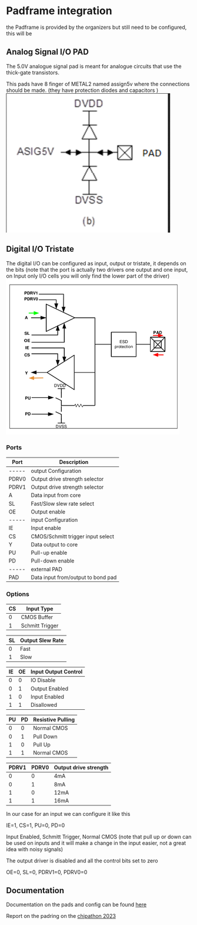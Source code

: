 # Padframe integration

the Padframe is provided by the organizers but still need to be configured, this will be 

## Analog Signal I/O PAD

The 5.0V analogue signal pad is meant for analogue circuits that use the thick-gate transistors.

This pads have 8 finger of METAL2 named assign5v where the connections should be made. (they have protection diodes and capacitors )
![analog I/O](an_io.png)
## Digital I/O Tristate
The digital I/O can be configured as input, output or tristate, it depends on the bits (note that the port is actually two drivers one output and one input, on Input only I/O cells you will only find the lower part of the driver)
![digital I/O](tri_io.png)
### Ports
| Port  | Description                         |
|-------|-------------------------------------|
| ----- | output Configuration                |
| PDRV0 | Output drive strength selector      |
| PDRV1 | Output drive strength selector      |
| A     | Data input from core                |
| SL    | Fast/Slow slew rate select          |
| OE    | Output enable                       |
| ----- | input Configuration                 |
| IE    | Input enable                        |
| CS    | CMOS/Schmitt trigger input select   |
| Y     | Data output to core                 |
| PU    | Pull-up enable                      |
| PD    | Pull-down enable                    |
| ----- | external PAD                        |
| PAD   | Data input from/output to bond pad  |

### Options

| CS | Input Type      |
|----|-----------------|
| 0  | CMOS Buffer     |
| 1  | Schmitt Trigger |

| SL | Output Slew Rate |
|----|------------------|
| 0  | Fast             |
| 1  | Slow             |

| IE | OE | Input Output Control     |
| -- | -- | ------------------------ |
| 0  | 0  | IO Disable               |
| 0  | 1  | Output Enabled           |
| 1  | 0  | Input Enabled            |
| 1  | 1  | Disallowed               |

| PU | PD | Resistive Pulling |
|----|----|-------------------|
| 0  | 0  | Normal CMOS       |
| 0  | 1  | Pull Down         |
| 1  | 0  | Pull Up           |
| 1  | 1  | Normal CMOS       |

| PDRV1 | PDRV0 | Output drive strength |
|-------|-------|-----------------------|
| 0     | 0     | 4mA                   |
| 0     | 1     | 8mA                   |
| 1     | 0     | 12mA                  |
| 1     | 1     | 16mA                  |


In our case for an input we can configure it like this 

IE=1, CS=1, PU=0, PD=0

Input Enabled, Schmitt Trigger, Normal CMOS (note that pull up or down can be used on inputs and it will make a change in the input easier, not a great idea with noisy signals)

The output driver is disabled and all the control bits set to zero

OE=0, SL=0, PDRV1=0, PDRV0=0
## Documentation

Documentation on the pads and config can be found [here](https://gf180mcu-pdk.readthedocs.io/en/latest/IPs/IO/gf180mcu_fd_io/digital.html)

Report on the padring on the [chipathon 2023](https://docs.google.com/presentation/d/1bg6gA1EwBESlcAxqpyheD7kwKJdteA6P6Jksey-j1Jw/edit?slide=id.p#slide=id.p)

